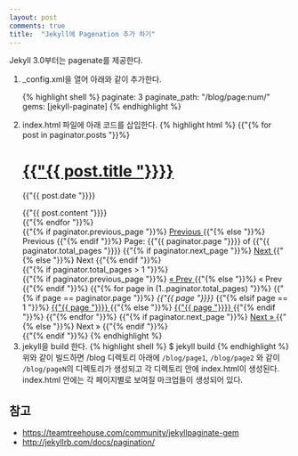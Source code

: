 ```yaml
---
layout: post
comments: true
title:  "Jekyll에 Pagenation 추가 하기"
---
```


Jekyll 3.0부터는 pagenate를 제공한다.

<ol>
<li>
_config.xml을 열어 아래와 같이 추가한다.

{% highlight shell %}
paginate: 3
paginate_path: "/blog/page:num/"
gems: [jekyll-paginate]
{% endhighlight %}
</li>
<li>
index.html 파일에 아래 코드를 삽입한다.
{% highlight html %}
 <!-- This loops through the paginated posts -->
    {{"{% for post in paginator.posts "}}%}
    <h1>
        <a href="{{"{{ post.url "}}}}">
            {{"{{ post.title "}}}}
        </a>
    </h1>
    <p class="author">
        <span class="date">
            {{"{{ post.date "}}}}
        </span>
    </p>
    <div class="content">
        {{"{{ post.content "}}}}
    </div>
    {{"{% endfor "}}%}
    <!-- Pagination links -->
    <div class="pagination">
        {{"{% if paginator.previous_page "}}%}
        <a href="{{"{{ paginator.previous_page_path "}}}}" class="previous">
            Previous
        </a>
        {{"{% else "}}%}
        <span class="previous">
            Previous
        </span>
        {{"{% endif "}}%}
        <span class="page_number ">
            Page: {{"{{ paginator.page "}}}} of {{"{{ paginator.total_pages "}}}}
        </span>
        {{"{% if paginator.next_page "}}%}
        <a href="{{"{{ paginator.next_page_path "}}}}" class="next">
            Next
        </a>
        {{"{% else "}}%}
        <span class="next ">
            Next
        </span>
        {{"{% endif "}}%}
    </div>
    {{"{% if paginator.total_pages > 1 "}}%}
    <div class="pagination">
        {{"{% if paginator.previous_page "}}%}
        <a href="{{"{{ paginator.previous_page_path | prepend: site.baseurl | replace: '//', '/' "}}}}">
            &laquo; Prev
        </a>
        {{"{% else "}}%}
        <span>
            &laquo; Prev
        </span>
        {{"{% endif "}}%}
        {{"{% for page in (1..paginator.total_pages) "}}%}
        {{"{% if page == paginator.page "}}%}
        <em>
            {{"{{ page "}}}}
        </em>
        {{"{% elsif page == 1 "}}%}
        <a href="{{"{{ paginator.previous_page_path | prepend: site.baseurl | replace: '//', '/' "}}}}">
            {{"{{ page "}}}}
        </a>
        {{"{% else "}}%}
        <a href="{{"{{ site.paginate_path | prepend: site.baseurl | replace: '//', '/' | replace: ':num', page "}}}}">
            {{"{{ page "}}}}
        </a>
        {{"{% endif "}}%}
        {{"{% endfor "}}%}
        {{"{% if paginator.next_page "}}%}
        <a href="{{"{{ paginator.next_page_path | prepend: site.baseurl | replace: '//', '/' "}}}}">
            Next &raquo;
        </a>
        {{"{% else "}}%}
        <span>
            Next &raquo;
        </span>
        {{"{% endif "}}%}
    </div>
    {{"{% endif "}}%}
{% endhighlight %}
</li>
<li>
jekyll을 build 한다.
{% highlight shell %}
$ jekyll build
{% endhighlight %}
위와 같이 빌드하면 /blog 디렉토리 아래에 <code>/blog/page1</code>, <code>/blog/page2</code> 와 같이 <code>/blog/pageN</code>의 디렉토리가 생성되고
각 디렉토리 안에 index.html이 생성된다.
index.html 안에는 각 페이지별로 보여질 마크업들이 생성되어 있다.
</li>
</ol>

## 참고
<ul>
    <li><a href="https://teamtreehouse.com/community/jekyllpaginate-gem">https://teamtreehouse.com/community/jekyllpaginate-gem</a></li>
    <li><a href="http://jekyllrb.com/docs/pagination/">http://jekyllrb.com/docs/pagination/</a></li>
</ol>


